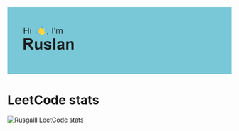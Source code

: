 ![alt text](header.png)

<!--
**Rusgalll/Rusgalll** is a ✨ _special_ ✨ repository because its `README.md` (this file) appears on your GitHub profile.

Here are some ideas to get you started:

- 🔭 I’m currently working on ...
- 🌱 I’m currently learning ...
- 👯 I’m looking to collaborate on ...
- 🤔 I’m looking for help with ...
- 💬 Ask me about ...
- 📫 How to reach me: ...
- 😄 Pronouns: ...
- ⚡ Fun fact: ...
-->
# LeetCode stats
[![Rusgalll LeetCode stats](https://leetcode-stats-six.vercel.app/api?username=Rusgalll&theme=dark)](https://github.com/Rusgalll/leetcode-stats)
